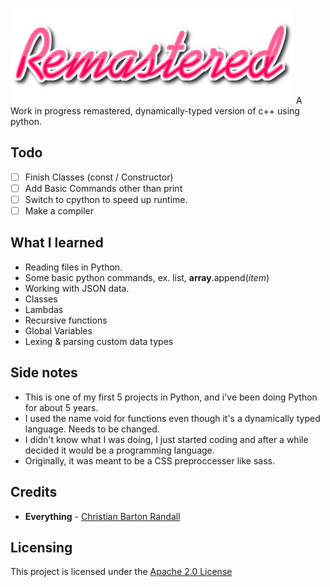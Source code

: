 ![Remastered](./remastered.png)
A Work in progress remastered, dynamically-typed version of c++ using python.

## Todo
- [ ] Finish Classes (const / Constructor)
- [ ] Add Basic Commands other than print
- [ ] Switch to cpython to speed up runtime.
- [ ] Make a compiler

## What I learned
- Reading files in Python.
- Some basic python commands, ex. list, **array**.append(_item_)
- Working with JSON data.
- Classes
- Lambdas
- Recursive functions
- Global Variables
- Lexing & parsing custom data types

## Side notes
- This is one of my first 5 projects in Python, and i've been doing Python for about 5 years.
- I used the name void for functions even though it's a dynamically typed language. Needs to be changed.
- I didn't know what I was doing, I just started coding and after a while decided it would be a programming language.
- Originally, it was meant to be a CSS preproccesser like sass.

## Credits
- **Everything** - [Christian Barton Randall](https://github.com/pigcake999)

## Licensing
This project is licensed under the [Apache 2.0 License](https://github.com/ChristianBRPy/Remastered/blob/master/LICENSE)

